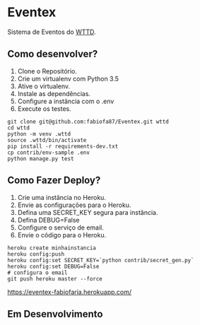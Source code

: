 # Eventex

Sistema de Eventos do [WTTD](http://welcometothedjango.com.br/).


## Como desenvolver?

1. Clone o Repositório.
2. Crie um virtualenv com Python 3.5
3. Ative o virtualenv.
4. Instale as dependências.
5. Configure a instância com o .env
6. Execute os testes.

```console
git clone git@github.com:fabiofa87/Eventex.git wttd
cd wttd
python -m venv .wttd
source .wttd/bin/activate
pip install -r requirements-dev.txt
cp contrib/env-sample .env
python manage.py test
```

## Como Fazer Deploy?

1. Crie uma instância no Heroku.
2. Envie as configurações para o Heroku.
3. Defina uma SECRET_KEY segura para instância.
4. Defina DEBUG=False
5. Configure o serviço de email.
6. Envie o código para o Heroku.

```console
heroku create minhainstancia
heroku config:push
heroku config:set SECRET_KEY=`python contrib/secret_gen.py`
heroku config:set DEBUG=False
# configura o email
git push heroku master --force
```

https://eventex-fabiofaria.herokuapp.com/ 

## Em Desenvolvimento
